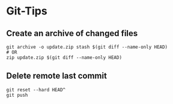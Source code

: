 # Git-Tips
## Create an archive of changed files
```shell
git archive -o update.zip stash $(git diff --name-only HEAD)
# OR
zip update.zip $(git diff --name-only HEAD)
```

## Delete remote last commit
```shell
git reset --hard HEAD^
git push
```
